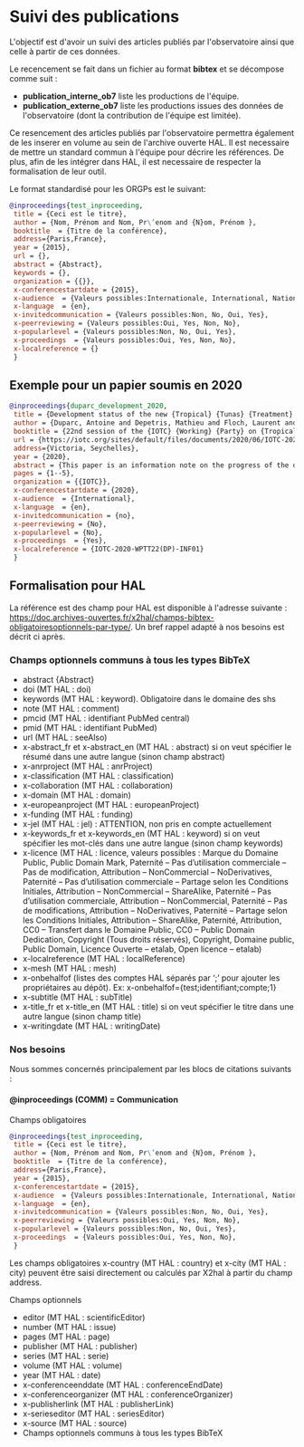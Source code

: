 # Suivi des publications

L'objectif est d'avoir un suivi des articles publiés par l'observatoire ainsi que celle à partir de ces données.

Le recencement se fait dans un fichier au format **bibtex** et se décompose comme suit :

- **publication_interne_ob7** liste les productions de l'équipe.
- **publication_externe_ob7** liste les productions issues des données de l'observatoire (dont la contribution de l'équipe est limitée).

Ce resencement des articles publiés par l'observatoire permettra également de les inserer en volume au sein de l'archive ouverte HAL. Il est necessaire de mettre un standard commun à l'équipe pour décrire les références. De plus, afin de les intégrer dans HAL, il est necessaire de respecter la formalisation de leur outil.

Le format standardisé pour les ORGPs est le suivant:

```bib
@inproceedings{test_inproceeding,
 title = {Ceci est le titre},
 author = {Nom, Prénom and Nom, Pr\’enom and {N}om, Prénom },
 booktitle  = {Titre de la conférence},
 address={Paris,France},
 year = {2015},
 url = {},
 abstract = {Abstract},
 keywords = {},
 organization = {{}},
 x-conferencestartdate = {2015},
 x-audience  = {Valeurs possibles:Internationale, International, Nationale, National, Non spécifiée, Not set},
 x-language  = {en},
 x-invitedcommunication = {Valeurs possibles:Non, No, Oui, Yes},
 x-peerreviewing = {Valeurs possibles:Oui, Yes, Non, No},
 x-popularlevel = {Valeurs possibles:Non, No, Oui, Yes},
 x-proceedings  = {Valeurs possibles:Oui, Yes, Non, No},
 x-localreference = {}
 }
```

## Exemple pour un papier soumis en 2020

```bib
@inproceedings{duparc_development_2020,
 title = {Development status of the new {Tropical} {Tunas} {Treatment} ({T3}) software},
 author = {Duparc, Antoine and Depetris, Mathieu and Floch, Laurent and Cauquil, Pascal and Bach, Pascal and Lebranchu, Julien},
 booktitle = {22nd session of the {IOTC} {Working} {Party} on {Tropical} {Tunas} - {Data} preparatory meeting},
 url = {https://iotc.org/sites/default/files/documents/2020/06/IOTC-2020-WPTT22DP-INF01.pdf}
 address={Victoria, Seychelles},
 year = {2020},
 abstract = {This paper is an information note on the progress of the development of the new version of T3 following the development of a new statistical model.},
 pages = {1--5},
 organization = {{IOTC}},
 x-conferencestartdate = {2020},
 x-audience  = {International},
 x-language  = {en},
 x-invitedcommunication = {no},
 x-peerreviewing = {No},
 x-popularlevel = {No},
 x-proceedings  = {Yes},
 x-localreference = {IOTC-2020-WPTT22(DP)-INF01}
 }
 ```

## Formalisation pour HAL

La référence est des champ pour HAL est disponible à l'adresse suivante : <https://doc.archives-ouvertes.fr/x2hal/champs-bibtex-obligatoiresoptionnels-par-type/>.
Un bref rappel adapté à nos besoins est décrit ci après.

### Champs optionnels communs à tous les types BibTeX

- abstract {Abstract}
- doi (MT HAL : doi)
- keywords (MT HAL : keyword). Obligatoire dans le domaine des shs
- note (MT HAL : comment)
- pmcid (MT HAL : identifiant PubMed central)
- pmid (MT HAL : identifiant PubMed)
- url (MT HAL : seeAlso)
- x-abstract_fr et x-abstract_en (MT HAL : abstract) si on veut spécifier le résumé dans une autre langue (sinon champ abstract)
- x-anrproject (MT HAL : anrProject)
- x-classification (MT HAL : classification)
- x-collaboration (MT HAL : collaboration)
- x-domain (MT HAL : domain)
- x-europeanproject (MT HAL : europeanProject)
- x-funding (MT HAL : funding)
- x-jel (MT HAL : jel) : ATTENTION, non pris en compte actuellement
- x-keywords_fr et x-keywords_en (MT HAL : keyword) si on veut spécifier les mot-clés dans une autre langue (sinon champ keywords)
- x-licence (MT HAL : licence, valeurs possibles : Marque du Domaine Public, Public Domain Mark, Paternité – Pas d’utilisation commerciale – Pas de modification, Attribution – NonCommercial – NoDerivatives, Paternité – Pas d’utilisation commerciale – Partage selon les Conditions Initiales, Attribution – NonCommercial – ShareAlike, Paternité – Pas d’utilisation commerciale, Attribution – NonCommercial, Paternité – Pas de modifications, Attribution – NoDerivatives, Paternité – Partage selon les Conditions Initiales, Attribution – ShareAlike, Paternité, Attribution, CC0 – Transfert dans le Domaine Public, CC0 – Public Domain Dedication, Copyright (Tous droits réservés), Copyright, Domaine public, Public Domain, Licence Ouverte – etalab, Open licence – etalab)
- x-localreference (MT HAL : localReference)
- x-mesh (MT HAL : mesh)
- x-onbehalfof (listes des comptes HAL séparés par ‘;’ pour ajouter les propriétaires au dépôt). Ex: x-onbehalfof={test;identifiant;compte;1}
- x-subtitle (MT HAL : subTitle)
- x-title_fr et x-title_en (MT HAL : title) si on veut spécifier le titre dans une autre langue (sinon champ title)
- x-writingdate (MT HAL : writingDate)

### Nos besoins

Nous sommes concernés principalement par les blocs de citations suivants :

#### @inproceedings (COMM) = Communication

Champs obligatoires

```bib
@inproceedings{test_inproceeding,
 title = {Ceci est le titre},
 author = {Nom, Prénom and Nom, Pr\’enom and {N}om, Prénom },
 booktitle  = {Titre de la conférence},
 address={Paris,France},
 year = {2015},
 x-conferencestartdate = {2015},
 x-audience  = {Valeurs possibles:Internationale, International, Nationale, National, Non spécifiée, Not set},
 x-language  = {en},
 x-invitedcommunication = {Valeurs possibles:Non, No, Oui, Yes},
 x-peerreviewing = {Valeurs possibles:Oui, Yes, Non, No},
 x-popularlevel = {Valeurs possibles:Non, No, Oui, Yes},
 x-proceedings  = {Valeurs possibles:Oui, Yes, Non, No},
 }
```

Les champs obligatoires x-country (MT HAL : country) et x-city (MT HAL : city) peuvent être saisi directement ou calculés par X2hal à partir du champ address.

Champs optionnels

- editor (MT HAL : scientificEditor)
- number (MT HAL : issue)
- pages (MT HAL : page)
- publisher (MT HAL : publisher)
- series (MT HAL : serie)
- volume (MT HAL : volume)
- year (MT HAL : date)
- x-conferenceenddate (MT HAL : conferenceEndDate)
- x-conferenceorganizer (MT HAL : conferenceOrganizer)
- x-publisherlink (MT HAL : publisherLink)
- x-serieseditor (MT HAL : seriesEditor)
- x-source (MT HAL : source)
- Champs optionnels communs à tous les types BibTeX
